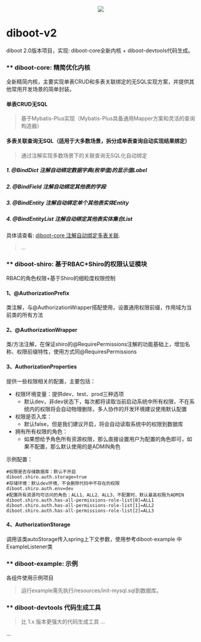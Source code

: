 <p align="center">
    <a href="http://www.apache.org/licenses/LICENSE-2.0.html" target="_blank">
        <img src="https://img.shields.io/hexpm/l/plug.svg">
    </a>
</p>

# diboot-v2
diboot 2.0版本项目，实现: diboot-core全新内核 + diboot-devtools代码生成。

### ** diboot-core: 精简优化内核
全新精简内核，主要实现单表CRUD和多表关联绑定的无SQL实现方案，并提供其他常用开发场景的简单封装。

#### 单表CRUD无SQL
   > 基于Mybatis-Plus实现（Mybatis-Plus具备通用Mapper方案和灵活的查询构造器）
#### 多表关联查询无SQL（适用于大多数场景，拆分成单表查询自动实现结果绑定）
   > 通过注解实现多数场景下的关联查询无SQL化自动绑定
   
##### 1. @BindDict 注解自动绑定数据字典(枚举值)的显示值Label
##### 2. @BindField 注解自动绑定其他表的字段
##### 3. @BindEntity 注解自动绑定单个其他表实体Entity
##### 4. @BindEntityList 注解自动绑定其他表实体集合List<Entity>

具体请查看: [diboot-core 注解自动绑定多表关联](https://github.com/dibo-software/diboot-v2/tree/master/diboot-core "注解自动绑定多表关联"). 

 
   > ...
     

### ** diboot-shiro: 基于RBAC+Shiro的权限认证模块
RBAC的角色权限+基于Shiro的细粒度权限控制

#### 1、@AuthorizationPrefix 
类注解，与@AuthorizationWrapper搭配使用，设置通用权限前缀，作用域为当前类的所有方法

#### 2、@AuthorizationWrapper 
类/方法注解，在保证shiro的@RequirePermissions注解的功能基础上，增加名称、权限前缀特性，使用方式同@RequiresPermissions

#### 3、AuthorizationProperties
提供一些权限相关的配置，主要包括：
- 权限环境变量：提供dev、test、prod三种选项
  - 默认dev，非dev状态下，每次都将读取当前启动系统中所有权限，不在系统内的权限将会自动物理删除，多人协作的开发环境建议使用默认配置
- 权限是否入库：
  - 默认false，但是我们建议开启，将会自动读取系统中的权限到数据库
- 拥有所有权限的角色：
  - 如果想给予角色所有资源权限，那么直接设置用户为配置的角色即可，如果不配置，那么默认使用的是ADMIN角色

示例配置：
```
#权限是否存储数据库：默认不开启
diboot.shiro.auth.storage=true
#存储环境：默认dev环境，不会删除代码中不存在的权限
diboot.shiro.auth.env=dev
#配置所有资源均可访问的角色：ALL1、ALL2、ALL3，不配置时，默认最高权限为ADMIN
diboot.shiro.auth.has-all-permissions-role-list[0]=ALL1
diboot.shiro.auth.has-all-permissions-role-list[1]=ALL2
diboot.shiro.auth.has-all-permissions-role-list[2]=ALL3
```

#### 4、AuthorizationStorage
调用该类autoStorage传入spring上下文参数，使用参考diboot-example 中ExampleListener类

### ** diboot-example: 示例
各组件使用示例项目
   > 运行example需先执行/resources/init-mysql.sql到数据库。 
   
### ** diboot-devtools 代码生成工具
   > 比 1.x 版本更强大的代码生成工具 ...
    
...